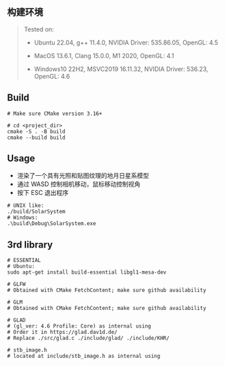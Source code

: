 ## 构建环境
> Tested on:
>
> - Ubuntu 22.04, g++ 11.4.0, NVIDIA Driver: 535.86.05, OpenGL: 4.5
> 
> - MacOS 13.6.1, Clang 15.0.0, M1 2020, OpenGL: 4.1
>
> - Windows10 22H2, MSVC2019 16.11.32, NVIDIA Driver: 536.23, OpenGL: 4.6
>

## Build

```shell
# Make sure CMake version 3.16+

# cd <project_dir>
cmake -S . -B build
cmake --build build
```

## Usage

- 渲染了一个具有光照和贴图纹理的地月日星系模型
- 通过 WASD 控制相机移动，鼠标移动控制视角
- 按下 ESC 退出程序

```shell
# UNIX like:
./build/SolarSystem
# Windows:
.\build\Debug\SolarSystem.exe
```

## 3rd library

```shell
# ESSENTIAL
# Ubuntu:
sudo apt-get install build-essential libgl1-mesa-dev

# GLFW
# Obtained with CMake FetchContent; make sure github availability 

# GLM
# Obtained with CMake FetchContent; make sure github availability 

# GLAD
# (gl_ver: 4.6 Profile: Core) as internal using
# Order it in https://glad.dav1d.de/ 
# Replace ./src/glad.c ./include/glad/ ./include/KHR/

# stb_image.h
# located at include/stb_image.h as internal using
```
